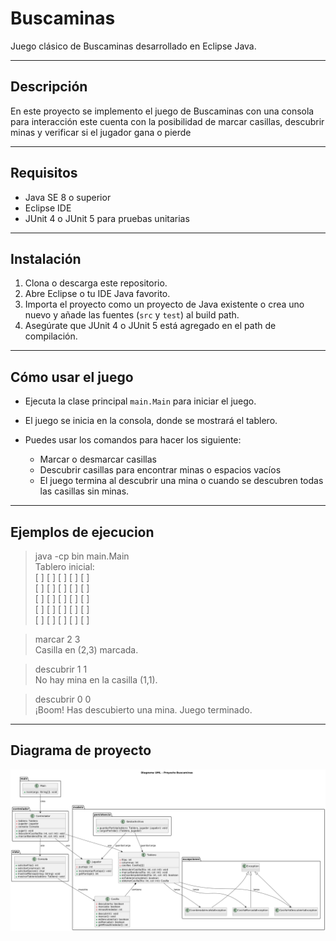 # Buscaminas

Juego clásico de Buscaminas desarrollado en Eclipse Java.

---

## Descripción

En este proyecto se implemento el juego de Buscaminas con una consola para interacción este cuenta con la posibilidad de marcar casillas, descubrir minas y verificar si el jugador gana o pierde

---

## Requisitos

- Java SE 8 o superior
- Eclipse IDE 
- JUnit 4 o JUnit 5 para pruebas unitarias

---

## Instalación

1. Clona o descarga este repositorio.
2. Abre Eclipse o tu IDE Java favorito.
3. Importa el proyecto como un proyecto de Java existente o crea uno nuevo y añade las fuentes (`src` y `test`) al build path.
4. Asegúrate que JUnit 4 o JUnit 5 está agregado en el path de compilación.

---

## Cómo usar el juego

- Ejecuta la clase principal `main.Main` para iniciar el juego.
- El juego se inicia en la consola, donde se mostrará el tablero.
- Puedes usar los comandos para hacer los siguiente:

  - Marcar o desmarcar casillas
  - Descubrir casillas para encontrar minas o espacios vacíos
  - El juego termina al descubrir una mina o cuando se descubren todas las casillas sin minas.

---

## Ejemplos de ejecucion 
> java -cp bin main.Main  
Tablero inicial:  
[ ] [ ] [ ] [ ] [ ]  
[ ] [ ] [ ] [ ] [ ]  
[ ] [ ] [ ] [ ] [ ]  
[ ] [ ] [ ] [ ] [ ]  
[ ] [ ] [ ] [ ] [ ]  

> marcar 2 3  
Casilla en (2,3) marcada.  

> descubrir 1 1  
No hay mina en la casilla (1,1).  

> descubrir 0 0  
¡Boom! Has descubierto una mina. Juego terminado.
---
## Diagrama de proyecto

![Diagrama del juego buscamina](https://github.com/jerrybenjawong/ProyectoFinal_POO/blob/f88e657ce57dcdd696db837ce6acca8bb090b807/Diagrama_Proyecto_Final.png)
